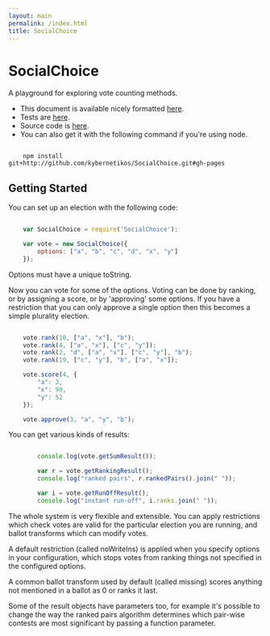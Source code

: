 ```yaml
---
layout: main
permalink: /index.html
title: SocialChoice
---
```


<script type="text/javascript" src="target/single/SocialChoice.js"></script>

SocialChoice
============

A playground for exploring vote counting methods.

* This document is available nicely formatted [here](http://kybernetikos.github.io/SocialChoice).
* Tests are [here](http://kybernetikos.github.io/SocialChoice/scenarios).
* Source code is [here](https://github.com/kybernetikos/SocialChoice).
* You can also get it with the following command if you're using node.

```

    npm install git+http://github.com/kybernetikos/SocialChoice.git#gh-pages

```

Getting Started
---------------

You can set up an election with the following code:

```javascript

	var SocialChoice = require('SocialChoice');

	var vote = new SocialChoice({
		options: ["a", "b", "c", "d", "x", "y"]
	});

```
Options must have a unique toString.

Now you can vote for some of the options. Voting can be done by ranking, or by assigning a score, or
by 'approving' some options.  If you have a restriction that you can only approve a single option
then this becomes a simple plurality election.

```javascript

	vote.rank(10, ["a", "x"], "b");
	vote.rank(4, ["a", "x"], ["c", "y"]);
	vote.rank(2, "d", ["a", "x"], ["c", "y"], "b");
	vote.rank(19, ["c", "y"], "b", ["a", "x"]);

	vote.score(4, {
		"a": 3,
		"x": 99,
		"y": 52
	});

	vote.approve(3, "a", "y", "b");

```

You can get various kinds of results:

```javascript

		console.log(vote.getSumResult());

		var r = vote.getRankingResult();
		console.log("ranked pairs", r.rankedPairs().join(" "));

		var i = vote.getRunOffResult();
		console.log("instant run-off", i.ranks.join(" "));

```

The whole system is very flexible and extensible.  You can apply restrictions which check votes are
valid for the particular election you are running, and ballot transforms which can modify votes.

A default restriction (called noWriteIns) is applied when you specify options in your configuration,
which stops votes from ranking things not specified in the configured options.

A common ballot transform used by default (called missing) scores anything not mentioned in a ballot
as 0 or ranks it last.

Some of the result objects have parameters too, for example it's possible to change the way the
ranked pairs algorithm determines which pair-wise contests are most significant by passing a
function parameter.